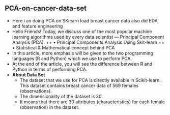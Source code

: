 ## PCA-on-cancer-data-set
+ Here i an doing PCA on SKlearn load breast cancer data also did EDA and feature engineering
+ Hello Friends! Today, we discuss one of the most popular machine learning algorithms used by every data scientist — Principal Component Analysis (PCA). 
++ •	Principal Components Analysis Using Skit-learn
++ •	Statistical & Mathematical concept behind PCA
+ In this article, more emphasis will be given to the two programming languages (R and Python) which we use to perform PCA. 
+ At the end of the article, you will see the difference between R and Python in terms of performing PCA.
+  **About Data Set**
   -  The dataset that we use for PCA is directly available in Scikit-learn.  This dataset contains breast cancer data of 569 females (observations). 
   -  The dimensionality of the dataset is 30. 
   - It means that there are 30 attributes (characteristics) for each female (observation) in the dataset.
